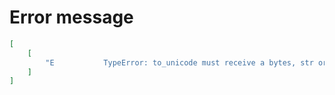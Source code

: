 # Error message

```json
[
    [
        "E           TypeError: to_unicode must receive a bytes, str or unicode object, got bool"
    ]
]
```
